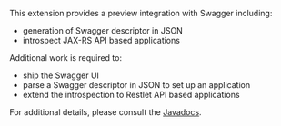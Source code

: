 This extension provides a preview integration with Swagger including:

* generation of Swagger descriptor in JSON
* introspect JAX-RS API based applications

Additional work is required to:

* ship the Swagger UI
* parse a Swagger descriptor in JSON to set up an application
* extend the introspection to Restlet API based applications


For additional details, please consult the
[Javadocs](javadocs://jse/ext/org/restlet/ext/swagger/package-summary.html).
